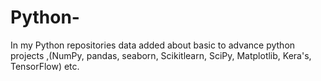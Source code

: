 # Python-
In my Python repositories data added about basic to advance python projects ,(NumPy, pandas, seaborn, Scikitlearn, SciPy, Matplotlib, Kera's, TensorFlow) etc. 
